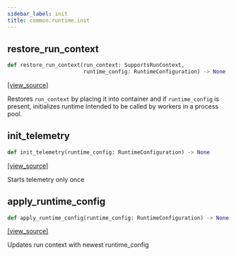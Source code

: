 ```yaml
---
sidebar_label: init
title: common.runtime.init
---
```


## restore\_run\_context

```python
def restore_run_context(run_context: SupportsRunContext,
                        runtime_config: RuntimeConfiguration) -> None
```

[[view_source]](https://github.com/dlt-hub/dlt/blob/f0690715274590fc4cacf1165e3661aaa7af1c15/dlt/common/runtime/init.py#L33)

Restores `run_context` by placing it into container and if `runtime_config` is present, initializes runtime
Intended to be called by workers in a process pool.

## init\_telemetry

```python
def init_telemetry(runtime_config: RuntimeConfiguration) -> None
```

[[view_source]](https://github.com/dlt-hub/dlt/blob/f0690715274590fc4cacf1165e3661aaa7af1c15/dlt/common/runtime/init.py#L46)

Starts telemetry only once

## apply\_runtime\_config

```python
def apply_runtime_config(runtime_config: RuntimeConfiguration) -> None
```

[[view_source]](https://github.com/dlt-hub/dlt/blob/f0690715274590fc4cacf1165e3661aaa7af1c15/dlt/common/runtime/init.py#L57)

Updates run context with newest runtime_config

